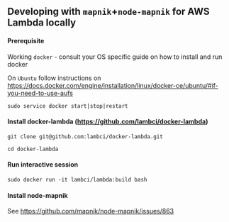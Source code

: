 ## Developing with `mapnik`+`node-mapnik` for AWS Lambda locally

#### Prerequisite

Working `docker` - consult your OS specific guide on how to install and run docker

On `Ubuntu` follow instructions on https://docs.docker.com/engine/installation/linux/docker-ce/ubuntu/#if-you-need-to-use-aufs

`sudo service docker start|stop|restart`

#### Install docker-lambda (https://github.com/lambci/docker-lambda)

`git clone git@github.com:lambci/docker-lambda.git`

`cd docker-lambda`

#### Run interactive session

`sudo docker run -it lambci/lambda:build bash`

#### Install node-mapnik

See https://github.com/mapnik/node-mapnik/issues/863







